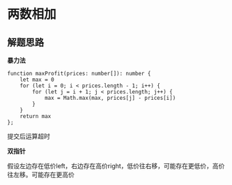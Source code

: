 # 两数相加

## 解题思路

**暴力法**
```tsx
function maxProfit(prices: number[]): number {
    let max = 0
    for (let i = 0; i < prices.length - 1; i++) {
        for (let j = i + 1; j < prices.length; j++) {
            max = Math.max(max, prices[j] - prices[i])
        }
    }
    return max
};
```

提交后运算超时

**双指针**

假设左边存在低价left，右边存在高价right，低价往右移，可能存在更低价，高价往左移。可能存在更高价
